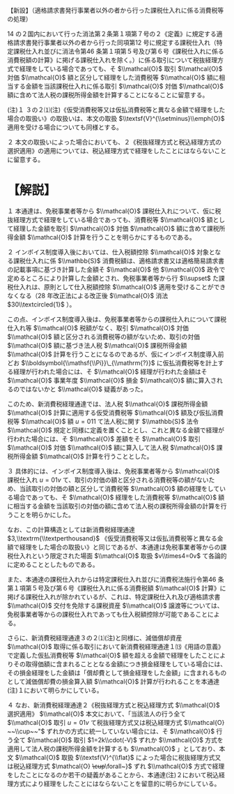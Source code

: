 【新設】（適格請求書発行事業者以外の者から行った課税仕入れに係る消費税等の処理）

14 の２国内において行った消法第２条第１項第７号の２《定義》に規定する適格請求書発行事業者以外の者から行った同項第12 号に規定する課税仕入れ（特定課税仕入れ並びに消法令第46 条第１項第５号及び第６号《課税仕入れに係る消費税額の計算》に掲げる課税仕入れを除く。）に係る取引について税抜経理方式で経理をしている場合であっても、そ $\\mathcal{O}$ 取引 $\\mathcal{O}$ 対価 $\\mathcal{O}$ 額と区分して経理をした消費税等 $\\mathcal{O}$ 額に相当する金額を当該課税仕入れに係る取引 $\\mathcal{O}$ 対価 $\\mathcal{O}$ 額に含めて法人税の課税所得金額を計算することになることに留意する。

(注)１ ３の２⑴(注)《仮受消費税等又は仮払消費税等と異なる金額で経理をした場合の取扱い》の取扱いは、本文の取扱 $\\textsf{V}^{\\setminus}\\emph{O}$ 適用を受ける場合についても同様とする。

２ 本文の取扱いによった場合においても、２《税抜経理方式と税込経理方式の選択適用》の適用については、税込経理方式で経理をしたことにはならないことに留意する。

# 【解説】

１ 本通達は、免税事業者等から $\\mathcal{O}$ 課税仕入れについて、仮に税抜経理方式で経理をしている場合であっても、消費税等 $\\mathcal{O}$ 額として経理した金額を取引 $\\mathcal{O}$ 対価 $\\mathcal{O}$ 額に含めて課税所得金額 $\\mathcal{O}$ 計算を行うことを明らかにするものである。

２ インボイス制度導入後においては、仕入税額控除 $\\mathcal{O}$ 対象となる課税仕入れに係 $\\mathbb{S}$ 消費税額は、適格請求書又は適格簡易請求書の記載事項に基づき計算した金額そ $\\mathcal{O}$ 他 $\\mathcal{O}$ 政令で定めるところにより計算した金額とされ、免税事業者等から行 $\\supset$ た課税仕入れは、原則として仕入税額控除 $\\mathcal{O}$ 適用を受けることができなくなる（28 年改正法による改正後 $\\mathcal{O}$ 消法 $30\\textcircled{1}$ ）。

この点、インボイス制度導入後は、免税事業者等からの課税仕入れについて課税仕入れ等 $\\mathcal{O}$ 税額がなく、取引 $\\mathcal{O}$ 対価 $\\mathcal{O}$ 額と区分される消費税等の額がないため、取引の対価 $\\mathcal{O}$ 額に基づき法人税 $\\mathcal{O}$ 課税所得金額 $\\mathcal{O}$ 計算を行うことになるのであるが、仮にインボイス制度導入前どお $\\boldsymbol{\\mathsf{\\Pi}}\_{\\mathrm{?}}$ に仮払消費税等を計上する経理が行われた場合には、そ $\\mathcal{O}$ 経理が行われた金額はそ $\\mathcal{O}$ 事業年度 $\\mathcal{O}$ 損金 $\\mathcal{O}$ 額に算入されるのではないかと $\\mathcal{O}$ 疑義があった。

このため、新消費税経理通達では、法人税 $\\mathcal{O}$ 課税所得金額 $\\mathcal{O}$ 計算に適用する仮受消費税等 $\\mathcal{O}$ 額及び仮払消費税等 $\\mathcal{O}$ 額 $u=011$ て法人税に関す $\\mathbb{S}$ 法令 $\\mathcal{O}$ 規定と同様に定義を置くこととし、これと異なる金額で経理が行われた場合には、そ $\\mathcal{O}$ 差額をそ $\\mathcal{O}$ 取引 $\\mathcal{O}$ 対価 $\\mathcal{O}$ 額に算入して法人税 $\\mathcal{O}$ 課税所得金額 $\\mathcal{O}$ 計算を行うこととした。

３ 具体的には、インボイス制度導入後は、免税事業者等から $\\mathcal{O}$ 課税仕入れ $u=01v$ て、取引の対価の額と区分される消費税等の額がないため、当該取引の対価の額と区分して消費税等 $\\mathcal{O}$ 額の経理をしている場合であっても、そ $\\mathcal{O}$ 経理をした消費税等 $\\mathcal{O}$ 額に相当する金額を当該取引の対価の額に含めて法人税の課税所得金額の計算を行うことを明らかにした。

なお、この計算構造としては新消費税経理通達 $3,\\textrm{\\textperthousand}$ 《仮受消費税等又は仮払消費税等と異なる金額で経理をした場合の取扱い》と同じであるが、本通達は免税事業者等からの課税仕入れという限定された場面 $\\mathcal{O}$ 取扱 $v\\times4=0v$ て各論的に定めることとしたものである。

また、本通達の課税仕入れからは特定課税仕入れ並びに消費税法施行令第46 条第１項第５号及び第６号《課税仕入れに係る消費税額 $\\mathcal{O}$ 計算》に掲げる課税仕入れが除かれているが、これは、特定課税仕入れ及び適格請求書 $\\mathcal{O}$ 交付を免除する課税資産 $\\mathcal{O}$ 譲渡等については、免税事業者等からの課税仕入れであっても仕入税額控除が可能であることによる。

さらに、新消費税経理通達３の２⑴(注)と同様に、減価償却資産 $\\mathcal{O}$ 取得に係る取引において新消費税経理通達１⒀《用語の意義》で定義した仮払消費税等 $\\mathcal{O}$ 額を超える金額で経理をしたことによりその取得価額に含まれることとなる金額につき損金経理をしている場合には、その損金経理をした金額は「償却費として損金経理をした金額」に含まれるものとして減価償却費の損金算入額 $\\mathcal{O}$ 計算が行われることを本通達(注)１において明らかにしている。

４ なお、新消費税経理通達２《税抜経理方式と税込経理方式 $\\mathcal{O}$ 選択適用》 $\\mathcal{O}$ 本文において、「当該法人の行う全て $\\mathcal{O}$ 取引 $u=01v$ て税抜経理方式又は税込経理方式 $\\mathcal{O} ~~\\cup~~"$ ずれかの方式に統一していない場合には、そ $\\mathcal{O}$ 行う全て $\\mathcal{O}$ 取引 $1=2k\\cdot(-V)$ ずれか $\\mathcal{O}$ 方式を適用して法人税の課税所得金額を計算するも $\\mathcal{O}$ 」としており、本文 $\\mathcal{O}$ 取扱 $\\textsf{V}^{\\flat}$ によった場合に税抜経理方式又は税込経理方式 $\\mathcal{O} ~~\\cup~~\\forall~}$ ずれ $\\mathcal{O}$ 方式で経理をしたことになるのか若干の疑義があることから、本通達(注)２において税込経理方式により経理をしたことにはならないことを留意的に明らかにしている。